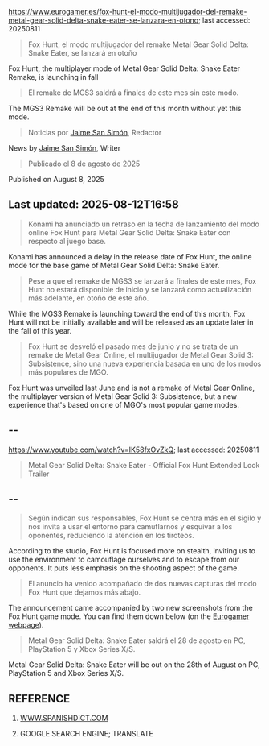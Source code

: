 https://www.eurogamer.es/fox-hunt-el-modo-multijugador-del-remake-metal-gear-solid-delta-snake-eater-se-lanzara-en-otono; last accessed: 20250811

> Fox Hunt, el modo multijugador del remake Metal Gear Solid Delta: Snake Eater, se lanzará en otoño

Fox Hunt, the multiplayer mode of Metal Gear Solid Delta: Snake Eater Remake, is launching in fall

> El remake de MGS3 saldrá a finales de este mes sin este modo.

The MGS3 Remake will be out at the end of this month without yet this mode.

> Noticias por [Jaime San Simón](https://www.eurogamer.es/authors/jaime-san-simon), Redactor

News by [Jaime San Simón](https://www.eurogamer.es/authors/jaime-san-simon), Writer

> Publicado el 8 de agosto de 2025

Published on August 8, 2025

## Last updated: 2025-08-12T16:58

> Konami ha anunciado un retraso en la fecha de lanzamiento del modo online Fox Hunt para Metal Gear Solid Delta: Snake Eater con respecto al juego base.

Konami has announced a delay in the release date of Fox Hunt, the online mode for the base game of Metal Gear Solid Delta: Snake Eater.

> Pese a que el remake de MGS3 se lanzará a finales de este mes, Fox Hunt no estará disponible de inicio y se lanzará como actualización más adelante, en otoño de este año.

While the MGS3 Remake is launching toward the end of this month, Fox Hunt will not be initially available and will be released as an update later in the fall of this year.

> Fox Hunt se desveló el pasado mes de junio y no se trata de un remake de Metal Gear Online, el multijugador de Metal Gear Solid 3: Subsistence, sino una nueva experiencia basada en uno de los modos más populares de MGO. 

Fox Hunt was unveiled last June and is not a remake of Metal Gear Online, the multiplayer version of Metal Gear Solid 3: Subsistence, but a new experience that's based on one of MGO's most popular game modes.

## --

https://www.youtube.com/watch?v=IK58fxOvZkQ; last accessed: 20250811

> Metal Gear Solid Delta: Snake Eater - Official Fox Hunt Extended Look Trailer 
 
## --

> Según indican sus responsables, Fox Hunt se centra más en el sigilo y nos invita a usar el entorno para camuflarnos y esquivar a los oponentes, reduciendo la atención en los tiroteos.

According to the studio, Fox Hunt is focused more on stealth, inviting us to use the environment to camouflage ourselves and to escape from our opponents. It puts less emphasis on the shooting aspect of the game.

> El anuncio ha venido acompañado de dos nuevas capturas del modo Fox Hunt que dejamos más abajo.

The announcement came accompanied by two new screenshots from the Fox Hunt game mode. You can find them down below (on the [Eurogamer webpage](https://www.eurogamer.es/fox-hunt-el-modo-multijugador-del-remake-metal-gear-solid-delta-snake-eater-se-lanzara-en-otono)).

> Metal Gear Solid Delta: Snake Eater saldrá el 28 de agosto en PC, PlayStation 5 y Xbox Series X/S. 

Metal Gear Solid Delta: Snake Eater will be out on the 28th of August on PC, PlayStation 5 and Xbox Series X/S. 

## REFERENCE

1) [WWW.SPANISHDICT.COM](https://www.spanishdict.com)

2) GOOGLE SEARCH ENGINE; TRANSLATE